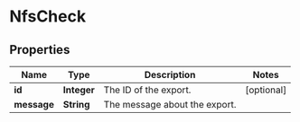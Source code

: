 
# NfsCheck

## Properties
Name | Type | Description | Notes
------------ | ------------- | ------------- | -------------
**id** | **Integer** | The ID of the export. |  [optional]
**message** | **String** | The message about the export. | 



